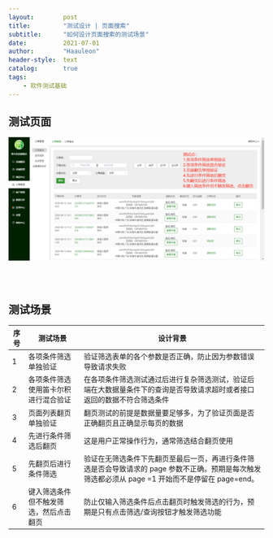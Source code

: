 ```yaml
---
layout:        post
title:         "测试设计 | 页面搜索"
subtitle:      "如何设计页面搜索的测试场景"
date:          2021-07-01
author:        "Haauleon"
header-style:  text
catalog:       true
tags:
    - 软件测试基础
---
```


## 测试页面
![](\img\in-post\post-test-base\2021-07-01-testing-search-1.png)

<br><br>

## 测试场景

|序号|测试场景|设计背景|
|---|---|---|
|1|各项条件筛选单独验证|验证筛选表单的各个参数是否正确，防止因为参数错误导致请求失败|
|2|各项条件筛选使用笛卡尔积进行混合验证|在各项条件筛选测试通过后进行复杂筛选测试，验证后端在大数据量条件下的查询是否导致请求超时或者接口返回的数据不符合筛选条件|
|3|页面列表翻页单独验证|翻页测试的前提是数据量要足够多，为了验证页面是否正确翻页且正确显示每页的数据|
|4|先进行条件筛选后翻页|这是用户正常操作行为，通常筛选结合翻页使用|
|5|先翻页后进行条件筛选|验证在无筛选条件下先翻页至最后一页，再进行条件筛选是否会导致请求的 page 参数不正确。预期是每次触发筛选都必须从 page =1 开始而不是停留在 page=end。|
|6|键入筛选条件但不触发筛选，然后点击翻页|防止仅输入筛选条件后点击翻页时触发筛选的行为，预期是只有点击筛选/查询按钮才触发筛选功能|